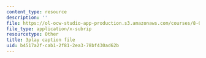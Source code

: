 ```yaml
---
content_type: resource
description: ''
file: https://ol-ocw-studio-app-production.s3.amazonaws.com/courses/8-05-quantum-physics-ii-fall-2013/b4517a2fcab12f812ea378bf430ad62b_8rAQBnhbjms.srt
file_type: application/x-subrip
resourcetype: Other
title: 3play caption file
uid: b4517a2f-cab1-2f81-2ea3-78bf430ad62b
---
```


